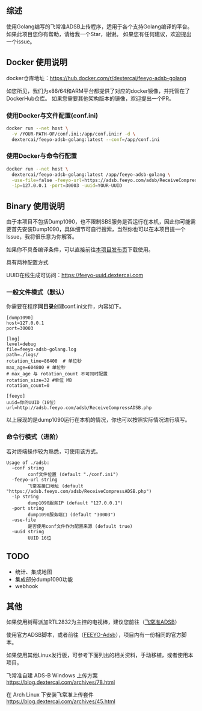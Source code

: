 ## 综述

使用Golang编写的飞常准ADSB上传程序，适用于各个支持Golang编译的平台。
如果此项目您你有帮助，请给我一个Star，谢谢。
如果您有任何建议，欢迎提出一个issue。

## Docker 使用说明

docker仓库地址：https://hub.docker.com/r/dextercai/feeyo-adsb-golang

如您所见，我们为x86/64和ARM平台都提供了对应的docker镜像，并托管在了DockerHub仓库。
如果您需要其他架构版本的镜像，欢迎提出一个PR。

### 使用Docker与文件配置(conf.ini)
```bash
docker run --net host \
  -v /YOUR-PATH-OF/conf.ini:/app/conf.ini:r -d \
  dextercai/feeyo-adsb-golang:latest --conf=/app/conf.ini
```

### 使用Docker与命令行配置
```bash
docker run --net host \
  dextercai/feeyo-adsb-golang:latest /app/feeyo-adsb-golang \
  -use-file=false -feeyo-url=https://adsb.feeyo.com/adsb/ReceiveCompressADSB.php \
  -ip=127.0.0.1 -port=30003 -uuid=YOUR-UUID
```

## Binary 使用说明

由于本项目不包括Dump1090，也不限制SBS服务是否运行在本机，因此你可能需要首先安装Dump1090，具体细节可自行搜索，当然你也可以在本项目提一个Issue，我将很乐意为你解答。

如果你不具备编译条件，可以直接前往[本项目发布页](https://github.com/dextercai/feeyo-adsb-golang/releases)下载使用。

具有两种配置方式

UUID在线生成可访问：https://feeyo-uuid.dextercai.com

### 一般文件模式（默认）

你需要在程序**同目录**创建conf.ini文件，内容如下。

```
[dump1090]
host=127.0.0.1
port=30003

[log]
level=debug
file=feeyo-adsb-golang.log
path=./logs/
rotation_time=86400  # 单位秒
max_age=604800 # 单位秒
# max_age 与 rotation_count 不可同时配置
rotation_size=32 #单位 MB
rotation_count=0

[feeyo]
uuid=你的UUID（16位）
url=http://adsb.feeyo.com/adsb/ReceiveCompressADSB.php

```

以上展现的是dump1090运行在本机的情况，你也可以按照实际情况进行填写。

### 命令行模式（进阶）

若对终端操作较为熟悉，可使用该方式。

```
Usage of ./adsb:
  -conf string
        conf文件位置 (default "./conf.ini")
  -feeyo-url string
        飞常准接口地址 (default "https://adsb.feeyo.com/adsb/ReceiveCompressADSB.php")
  -ip string
        dump1090服务IP (default "127.0.0.1")
  -port string
        dump1090服务端口 (default "30003")
  -use-file
        是否使用conf文件作为配置来源 (default true)
  -uuid string
        UUID 16位
```

## TODO
- 统计、集成地图
- 集成部分dump1090功能
- webhook


## 其他

如果使用树莓派加RTL2832为主控的电视棒，建议您前往（[飞常准ADSB](https://flightadsb.variflight.com/)）

使用官方ADSB脚本，或者前往（[FEEYO-Adsb](https://github.com/dextercai/FEEYO-Adsb)），项目内有一份相同的官方脚本。

如果使用其他Linux发行版，可参考下面列出的相关资料，手动移植，或者使用本项目。

飞常准自建 ADS-B Windows 上传方案
https://blog.dextercai.com/archives/78.html

在 Arch Linux 下安装飞常准上传套件
https://blog.dextercai.com/archives/45.html

